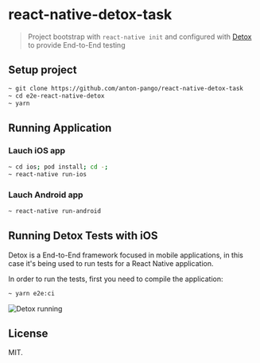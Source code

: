 # react-native-detox-task

> Project bootstrap with `react-native init` and configured with [Detox](https://github.com/wix/Detox) to provide End-to-End testing

## Setup project

```bash
~ git clone https://github.com/anton-pango/react-native-detox-task
~ cd e2e-react-native-detox
~ yarn
```

## Running Application

### Lauch iOS app

```bash
~ cd ios; pod install; cd -;
~ react-native run-ios
```

### Lauch Android app

```bash
~ react-native run-android
```

## Running Detox Tests with iOS

Detox is a End-to-End framework focused in mobile applications, in this case it's being used to run tests for a React Native application.

In order to run the tests, first you need to compile the application:

```bash
~ yarn e2e:ci
```

![Detox running](./docs/e2e-full-test.gif)

## License

MIT.
